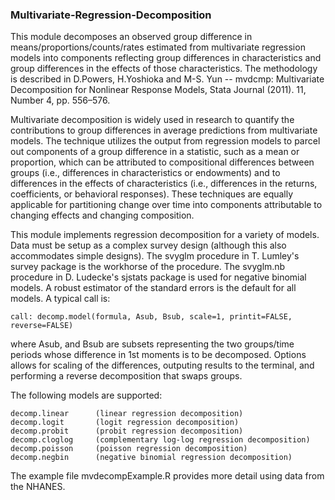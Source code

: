 ### Multivariate-Regression-Decomposition
This module decomposes an observed group difference in means/proportions/counts/rates estimated from multivariate regression models into components reflecting group differences in characteristics and group differences in the effects of those characteristics. The methodology is described in D.Powers, H.Yoshioka and M-S. Yun -- mvdcmp: Multivariate Decomposition for Nonlinear Response Models, Stata Journal (2011). 11, Number 4, pp. 556–576.

Multivariate decomposition is widely used in research to quantify the contributions to group differences in average predictions from multivariate models. The technique utilizes the output from regression models to parcel out components of a group difference in a statistic, such as a mean or proportion, which can be attributed to compositional differences between groups (i.e., differences in characteristics or endowments) and to differences in the effects of characteristics (i.e., differences in the returns, coefficients, or behavioral responses). These techniques are equally applicable for partitioning change over time into components attributable to changing effects and changing composition.

This module implements regression decomposition for a variety of models. Data must be setup as a complex survey design (although this also accommodates simple designs). The svyglm procedure in T. Lumley's survey package is the workhorse of the procedure. The svyglm.nb procedure in D. Ludecke's sjstats package is used for negative binomial models. A robust estimator of the standard errors is the default for all models. A typical call is:

    call: decomp.model(formula, Asub, Bsub, scale=1, printit=FALSE, reverse=FALSE)
    
where Asub, and Bsub are subsets representing the two groups/time periods whose difference in 1st moments is to be decomposed. Options allows for scaling of the differences, outputing results to the terminal, and performing a reverse decomposition that swaps groups.

The following models are supported:

    decomp.linear      (linear regression decomposition)
    decomp.logit       (logit regression decomposition)
    decomp.probit      (probit regression decomposition)
    decomp.cloglog     (complementary log-log regression decomposition)
    decomp.poisson     (poisson regression decomposition)
    decomp.negbin      (negative binomial regression decomposition)

The example file mvdecompExample.R provides more detail using data from the NHANES.

